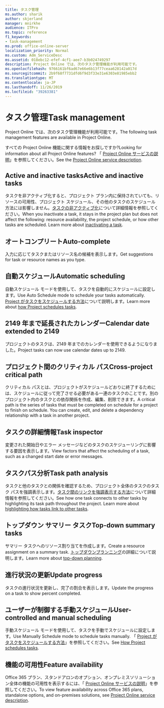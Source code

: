 ```yaml
---
title: タスク管理
ms.author: sharik
author: skjerland
manager: mnirkhe
audience: ITPro
ms.topic: reference
f1_keywords:
- task-management
ms.prod: office-online-server
localization_priority: Normal
ms.custom: Adm_ServiceDesc
ms.assetid: 018ebc12-efef-4cf1-aee7-b3b024749297
description: Project Online では、次のタスク管理機能が利用可能です。
ms.openlocfilehash: 9766161bf6ad67e66e6b13f77ceaa628142a017d
ms.sourcegitcommit: 2b9f68f7731dfd6f9d3f33e31e6303e81985ebb2
ms.translationtype: MT
ms.contentlocale: ja-JP
ms.lasthandoff: 11/26/2019
ms.locfileid: "39263381"
---
```

# <a name="task-management"></a><span data-ttu-id="c0938-103">タスク管理</span><span class="sxs-lookup"><span data-stu-id="c0938-103">Task management</span></span>

<span data-ttu-id="c0938-104">Project Online では、次のタスク管理機能が利用可能です。</span><span class="sxs-lookup"><span data-stu-id="c0938-104">The following task management features are available in Project Online.</span></span>
  
<span data-ttu-id="c0938-105">すべての Project Online 機能に関する情報をお探しですか?</span><span class="sxs-lookup"><span data-stu-id="c0938-105">Looking for information about all Project Online features?</span></span> <span data-ttu-id="c0938-106">「 [Project Online サービスの説明](project-online-service-description.md)」を参照してください。</span><span class="sxs-lookup"><span data-stu-id="c0938-106">See the [Project Online service description](project-online-service-description.md).</span></span>
  
## <a name="active-and-inactive-tasks"></a><span data-ttu-id="c0938-107">Active and inactive tasks</span><span class="sxs-lookup"><span data-stu-id="c0938-107">Active and inactive tasks</span></span>

<span data-ttu-id="c0938-p102">タスクを非アクティブ化すると、プロジェクト プラン内に保持されていても、リソースの可用性、プロジェクト スケジュール、その他のタスクのスケジュール方法には影響しません。[タスクの非アクティブ化](https://go.microsoft.com/fwlink/p/?LinkId=271335)について詳細情報を参照してください。</span><span class="sxs-lookup"><span data-stu-id="c0938-p102">When you inactivate a task, it stays in the project plan but does not affect the following: resource availability, the project schedule, or how other tasks are scheduled. Learn more about [inactivating a task](https://go.microsoft.com/fwlink/p/?LinkId=271335).</span></span>
  
## <a name="auto-complete"></a><span data-ttu-id="c0938-110">オートコンプリート</span><span class="sxs-lookup"><span data-stu-id="c0938-110">Auto-complete</span></span>

<span data-ttu-id="c0938-111">入力に応じてタスクまたはリソース名の候補を表示します。</span><span class="sxs-lookup"><span data-stu-id="c0938-111">Get suggestions for task or resource names as you type.</span></span> 
  
## <a name="automatic-scheduling"></a><span data-ttu-id="c0938-112">自動スケジュール</span><span class="sxs-lookup"><span data-stu-id="c0938-112">Automatic scheduling</span></span>

<span data-ttu-id="c0938-113">自動スケジュール モードを使用して、タスクを自動的にスケジュールに設定します。</span><span class="sxs-lookup"><span data-stu-id="c0938-113">Use Auto Schedule mode to schedule your tasks automatically.</span></span> <span data-ttu-id="c0938-114">[Project がタスクをスケジュールする方法](https://go.microsoft.com/fwlink/p/?LinkId=271331)について説明します。</span><span class="sxs-lookup"><span data-stu-id="c0938-114">Learn more about [how Project schedules tasks](https://go.microsoft.com/fwlink/p/?LinkId=271331).</span></span> 
  
## <a name="calendar-date-extended-to-2149"></a><span data-ttu-id="c0938-115">2149 年まで延長されたカレンダー</span><span class="sxs-lookup"><span data-stu-id="c0938-115">Calendar date extended to 2149</span></span>

<span data-ttu-id="c0938-116">プロジェクトのタスクは、2149 年までのカレンダーを使用できるようになりました。</span><span class="sxs-lookup"><span data-stu-id="c0938-116">Project tasks can now use calendar dates up to 2149.</span></span> 
  
## <a name="cross-project-critical-path"></a><span data-ttu-id="c0938-117">プロジェクト間のクリティカル パス</span><span class="sxs-lookup"><span data-stu-id="c0938-117">Cross-project critical path</span></span>

<span data-ttu-id="c0938-p104">クリティカル パスとは、プロジェクトがスケジュールどおりに終了するためには、スケジュールに従って完了させる必要がある一連のタスクのことです。別のプロジェクト内のタスクとの依存関係を作成、編集、削除できます。</span><span class="sxs-lookup"><span data-stu-id="c0938-p104">A critical path is the series of tasks that must be completed on schedule for a project to finish on schedule. You can create, edit, and delete a dependency relationship with a task in another project.</span></span> 
  
## <a name="task-inspector"></a><span data-ttu-id="c0938-120">タスクの詳細情報</span><span class="sxs-lookup"><span data-stu-id="c0938-120">Task inspector</span></span>

<span data-ttu-id="c0938-121">変更された開始日やエラー メッセージなどのタスクのスケジューリングに影響する要因を表示します。</span><span class="sxs-lookup"><span data-stu-id="c0938-121">View factors that affect the scheduling of a task, such as a changed start date or error messages.</span></span>
  
## <a name="task-path-analysis"></a><span data-ttu-id="c0938-122">タスクパス分析</span><span class="sxs-lookup"><span data-stu-id="c0938-122">Task path analysis</span></span>

<span data-ttu-id="c0938-p105">タスクと他のタスクとの関係を確認するため、プロジェクト全体のタスクのタスク パスを強調表示します。[タスク間のリンクを強調表示する方法](https://go.microsoft.com/fwlink/p/?LinkId=271345)について詳細情報を参照してください。</span><span class="sxs-lookup"><span data-stu-id="c0938-p105">See how one task connects to other tasks by highlighting its task path throughout the project. Learn more about [highlighting how tasks link to other tasks](https://go.microsoft.com/fwlink/p/?LinkId=271345).</span></span>
  
## <a name="top-down-summary-tasks"></a><span data-ttu-id="c0938-125">トップダウン サマリー タスク</span><span class="sxs-lookup"><span data-stu-id="c0938-125">Top-down summary tasks</span></span>

<span data-ttu-id="c0938-126">サマリー タスクへのリソース割り当てを作成します。</span><span class="sxs-lookup"><span data-stu-id="c0938-126">Create a resource assignment on a summary task.</span></span> <span data-ttu-id="c0938-127">[トップダウンプランニング](https://go.microsoft.com/fwlink/p/?LinkId=271333)の詳細について説明します。</span><span class="sxs-lookup"><span data-stu-id="c0938-127">Learn more about [top-down planning](https://go.microsoft.com/fwlink/p/?LinkId=271333).</span></span>
  
## <a name="update-progress"></a><span data-ttu-id="c0938-128">進行状況の更新</span><span class="sxs-lookup"><span data-stu-id="c0938-128">Update progress</span></span>

<span data-ttu-id="c0938-129">タスクの進行状況を更新し、完了の割合を表示します。</span><span class="sxs-lookup"><span data-stu-id="c0938-129">Update the progress on a task to show percent completed.</span></span>
  
## <a name="user-controlled-and-manual-scheduling"></a><span data-ttu-id="c0938-130">ユーザーが制御する手動スケジュール</span><span class="sxs-lookup"><span data-stu-id="c0938-130">User-controlled and manual scheduling</span></span>

<span data-ttu-id="c0938-131">手動スケジュール モードを使用して、タスクを手動でスケジュールに設定します。</span><span class="sxs-lookup"><span data-stu-id="c0938-131">Use Manually Schedule mode to schedule tasks manually.</span></span> <span data-ttu-id="c0938-132">「 [Project がタスクをスケジュールする方法](https://go.microsoft.com/fwlink/p/?LinkId=271331)」を参照してください。</span><span class="sxs-lookup"><span data-stu-id="c0938-132">See [How Project schedules tasks](https://go.microsoft.com/fwlink/p/?LinkId=271331).</span></span>
  
## <a name="feature-availability"></a><span data-ttu-id="c0938-133">機能の可用性</span><span class="sxs-lookup"><span data-stu-id="c0938-133">Feature availability</span></span>

<span data-ttu-id="c0938-134">Office 365 プラン、スタンドアロンのオプション、オンプレミスソリューション全体の機能の可用性を表示するには、「 [Project Online サービスの説明](project-online-service-description.md)」を参照してください。</span><span class="sxs-lookup"><span data-stu-id="c0938-134">To view feature availability across Office 365 plans, standalone options, and on-premises solutions, see [Project Online service description](project-online-service-description.md).</span></span>
  
